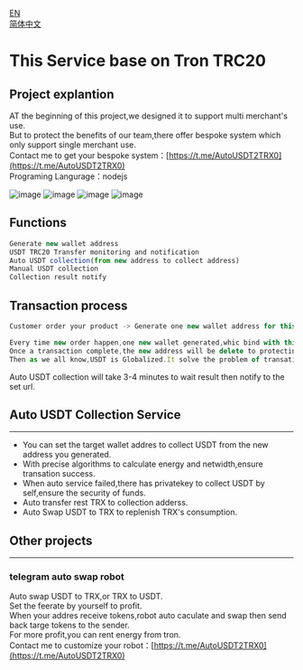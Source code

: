 [EN](README.md)  
[简体中文](README_CN.md)  
# This Service base on Tron TRC20

## Project explantion
AT the beginning of this project,we designed it to support multi merchant's use.  
But to protect the benefits of our team,there offer bespoke system which only support single merchant use.  
Contact me to get your bespoke system：[https://t.me/AutoUSDT2TRX0](https://t.me/AutoUSDT2TRX0)  
Programing Langurage：nodejs  
  
![image](https://user-images.githubusercontent.com/129872486/229836409-2855f307-235c-4128-b504-404777bcd961.png)
![image](https://user-images.githubusercontent.com/129872486/229836665-8ab0a7bd-9cd9-4d46-9c1c-03c57526ca6a.png)
![image](https://user-images.githubusercontent.com/129872486/229836778-0b46368a-da93-46f0-af75-a32364a0d09c.png)
![image](https://user-images.githubusercontent.com/129872486/229836895-0a6788c2-bd45-4687-95c2-b6475b7aabf3.png)

## Functions
```js
Generate new wallet address
USDT TRC20 Transfer monitoring and notification
Auto USDT collection(from new address to collect address)
Manual USDT collection
Collection result notify
```
## Transaction process
```js
Customer order your product -> Generate one new wallet address for this customer -> Wait customer send USDT to this new address -> This system received new payment then notify the set url and begain collect USDT from this new address -> Check if the amount right -> Finish transation

Every time new order happen,one new wallet generated,whic bind with this customer.  
Once a transaction complete,the new address will be delete to protecting customer privacy.Implement anonymous transactions.  
Then as we all know,USDT is Globalized.It solve the problem of transation in different country.
```
Auto USDT collection will take 3-4 minutes to wait result then notify to the set url.

## Auto USDT Collection Service
---
- You can set the target wallet addres to collect USDT from the new address you generated.
- With precise algorithms to calculate energy and netwidth,ensure transation success.
- When auto service failed,there has privatekey to collect USDT by self,ensure the security of funds.
- Auto transfer rest TRX to collection adderss.
- Auto Swap USDT to TRX to replenish TRX's consumption.

## Other projects
---
### telegram auto swap robot
Auto swap USDT to TRX,or TRX to USDT.  
Set the feerate by yourself to profit.  
When your addres receive tokens,robot auto caculate and swap then send back targe tokens to the sender.   
For more profit,you can rent energy from tron.  
Contact me to customize your robot：[https://t.me/AutoUSDT2TRX0](https://t.me/AutoUSDT2TRX0)
